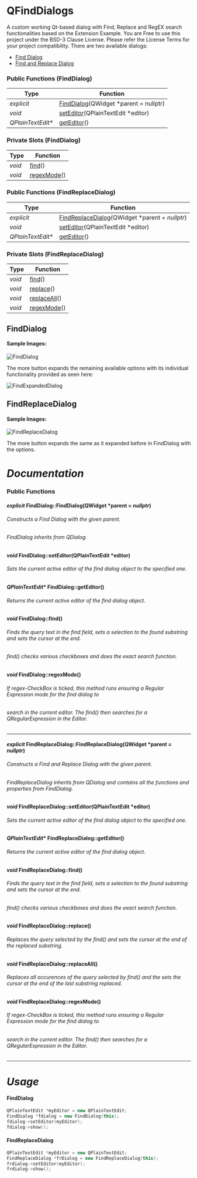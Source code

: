 # QFindDialogs
A custom working Qt-based dialog with Find, Replace and RegEX search functionalities based on the Extension Example.
You are Free to use this project under the BSD-3 Clause License. Please refer the License Terms for your project compatibility.
There are two available dialogs:

* [Find Dialog](#finddialog)
* [Find and Replace Dialog](#findreplacedialog)

### Public Functions (FindDialog)
| Type                 | Function                                |
| -------------------- | --------------------------------------- |
| *explicit*           |  [FindDialog](#explicit-finddialogfinddialogqwidget-parent--nullptr)(QWidget *parent = nullptr)  |
| *void*               |  [setEditor](#void-finddialogseteditorqplaintextedit-editor)(QPlainTextEdit *editor)      |
| *QPlainTextEdit**    |  [getEditor](#qplaintextedit-finddialoggeteditor)()                            |

### Private Slots (FindDialog)
| Type                 | Function                                |
| -------------------- | --------------------------------------- |
| *void*               | [find](#void-finddialogfind)()                                  |
| *void*               | [regexMode](#void-finddialogregexmode)()                             |

### Public Functions (FindReplaceDialog)
| Type                 | Function                                |
| -------------------- | --------------------------------------- |
| *explicit*           |  [FindReplaceDialog](#explicit-findreplacedialogfindreplacedialogqwidget-parent--nullptr)(QWidget *parent = *nullptr*)|
| *void*               |  [setEditor](#void-findreplacedialogseteditorqplaintextedit-editor)(QPlainTextEdit *editor)      |
| *QPlainTextEdit**    |  [getEditor](#qplaintextedit-findreplacedialoggeteditor)()                            |

### Private Slots (FindReplaceDialog)
| Type                 | Function                                |
| -------------------- | --------------------------------------- |
| *void*               | [find](#void-findreplacedialogfind)()                                  |
| *void*               | [replace](#void-findreplacedialogreplace)()                               |
| *void*               | [replaceAll](#void-findreplacedialogreplaceall)()                            |
| *void*               | [regexMode](#void-findreplacedialogregexmode)()                             |

## FindDialog
#### Sample Images:
  ![FindDialog](https://github.com/Master-Console/QFindDialogs/blob/master/snaps/screenshot2.png)
  
  The more button expands the remaining available options with its individual functionality provided as seen here:
  
  ![FindExpandedDialog](https://github.com/Master-Console/QFindDialogs/blob/master/snaps/screenshot3.png)
## FindReplaceDialog
#### Sample Images:
  ![FindReplaceDialog](https://github.com/Master-Console/QFindDialogs/blob/master/snaps/screenshot.png)
  
  The more button expands the same as it expanded before in FindDialog with the options.
  
  # _Documentation_
### Public Functions
#### *explicit* FindDialog::FindDialog(QWidget *parent = *nullptr*) 
###### Constructs a Find Dialog with the given parent.
###### FindDialog inherits from QDialog.
#### *void* FindDialog::setEditor(QPlainTextEdit *editor)
###### Sets the current active editor of the find dialog object to the specified one.
#### *QPlainTextEdit** FindDialog::getEditor()
###### Returns the current active editor of the find dialog object.
#### *void* FindDialog::find()
###### Finds the query text in the find field, sets a selection to the found substring and sets the cursor at the end.
###### find() checks various checkboxes and does the exact search function.
#### *void* FindDialog::regexMode()
###### If regex-CheckBox is ticked, this method runs ensuring a Regular Expression mode for the find dialog to
###### search in the current editor. The find() then searches for a QRegularExpression in the Editor.
---
#### *explicit* FindReplaceDialog::FindReplaceDialog(QWidget *parent = *nullptr*) 
###### Constructs a Find and Replace Dialog with the given parent.
###### FindReplaceDialog inherits from QDialog and contains all the functions and properties from FindDialog.
#### *void* FindReplaceDialog::setEditor(QPlainTextEdit *editor)
###### Sets the current active editor of the find dialog object to the specified one.
#### *QPlainTextEdit** FindReplaceDialog::getEditor()
###### Returns the current active editor of the find dialog object.
#### *void* FindReplaceDialog::find()
###### Finds the query text in the find field, sets a selection to the found substring and sets the cursor at the end.
###### find() checks various checkboxes and does the exact search function.
#### *void* FindReplaceDialog::replace()
###### Replaces the query selected by the find() and sets the cursor at the end of the replaced substring.
#### *void* FindReplaceDialog::replaceAll()
###### Replaces all occurences of the query selected by find() and the sets the cursor at the end of the last substring replaced.
#### *void* FindReplaceDialog::regexMode()
###### If regex-CheckBox is ticked, this method runs ensuring a Regular Expression mode for the find dialog to
###### search in the current editor. The find() then searches for a QRegularExpression in the Editor.
---
# _Usage_
#### FindDialog
```c++
QPlainTextEdit *myEditor = new QPlainTextEdit;
FindDialog *fdialog = new FindDialog(this);
fdialog->setEditor(myEditor);
fdialog->show();
```
#### FindReplaceDialog
```c++
QPlainTextEdit *myEditor = new QPlainTextEdit;
FindReplaceDialog *frDialog = new FindReplaceDialog(this);
frdialog->setEditor(myEditor);
frdialog->show();
```
